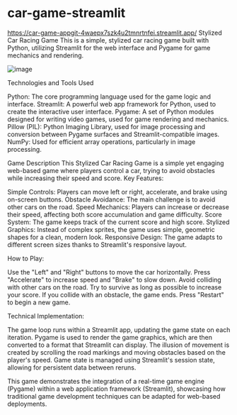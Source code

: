# car-game-streamlit
https://car-game-appgit-4waepx7szk4u2tmnrtnfei.streamlit.app/
Stylized Car Racing Game
This is a simple, stylized car racing game built with Python, utilizing Streamlit for the web interface and Pygame for game mechanics and rendering.

![image](https://github.com/user-attachments/assets/dac526fb-fe93-4886-ae24-882cace730b5)

Technologies and Tools Used

Python: The core programming language used for the game logic and interface.
Streamlit: A powerful web app framework for Python, used to create the interactive user interface.
Pygame: A set of Python modules designed for writing video games, used for game rendering and mechanics.
Pillow (PIL): Python Imaging Library, used for image processing and conversion between Pygame surfaces and Streamlit-compatible images.
NumPy: Used for efficient array operations, particularly in image processing.

Game Description
This Stylized Car Racing Game is a simple yet engaging web-based game where players control a car, trying to avoid obstacles while increasing their speed and score.
Key Features:

Simple Controls: Players can move left or right, accelerate, and brake using on-screen buttons.
Obstacle Avoidance: The main challenge is to avoid other cars on the road.
Speed Mechanics: Players can increase or decrease their speed, affecting both score accumulation and game difficulty.
Score System: The game keeps track of the current score and high score.
Stylized Graphics: Instead of complex sprites, the game uses simple, geometric shapes for a clean, modern look.
Responsive Design: The game adapts to different screen sizes thanks to Streamlit's responsive layout.

How to Play:

Use the "Left" and "Right" buttons to move the car horizontally.
Press "Accelerate" to increase speed and "Brake" to slow down.
Avoid colliding with other cars on the road.
Try to survive as long as possible to increase your score.
If you collide with an obstacle, the game ends.
Press "Restart" to begin a new game.

Technical Implementation:

The game loop runs within a Streamlit app, updating the game state on each iteration.
Pygame is used to render the game graphics, which are then converted to a format that Streamlit can display.
The illusion of movement is created by scrolling the road markings and moving obstacles based on the player's speed.
Game state is managed using Streamlit's session state, allowing for persistent data between reruns.

This game demonstrates the integration of a real-time game engine (Pygame) within a web application framework (Streamlit), showcasing how traditional game development techniques can be adapted for web-based deployments.
